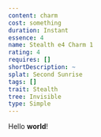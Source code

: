 ```yaml
---
content: charm
cost: something
duration: Instant
essence: 4
name: Stealth e4 Charm 1
rating: 4
requires: []
shortDescription: ~
splat: Second Sunrise
tags: []
trait: Stealth
tree: Invisible
type: Simple
---
```


Hello **world**!
